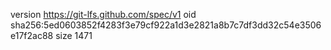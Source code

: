 version https://git-lfs.github.com/spec/v1
oid sha256:5ed0603852f4283f3e79cf922a1d3e2821a8b7c7df3dd32c54e3506e17f2ac88
size 1471
